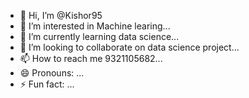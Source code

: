 - 👋 Hi, I’m @Kishor95
- 👀 I’m interested in Machine learing...
- 🌱 I’m currently learning data science...
- 💞️ I’m looking to collaborate on data science project...
- 📫 How to reach me 9321105682...
- 😄 Pronouns: ...
- ⚡ Fun fact: ...

<!---
Kishor95/Kishor95 is a ✨ special ✨ repository because its `README.md` (this file) appears on your GitHub profile.
You can click the Preview link to take a look at your changes.
--->
